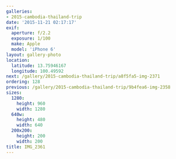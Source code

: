 ```yaml
---
galleries:
- 2015-cambodia-thailand-trip
date: '2015-11-21 02:17:17'
exif:
  aperture: f/2.2
  exposure: 1/100
  make: Apple
  model: 'iPhone 6'
layout: gallery-photo
location:
  latitude: 13.75946167
  longitude: 100.49592
next: /gallery/2015-cambodia-thailand-trip/a8f5fa5-img-2371
ordering: 128
previous: /gallery/2015-cambodia-thailand-trip/9b4fea6-img-2358
sizes:
  1280:
    height: 960
    width: 1280
  640w:
    height: 480
    width: 640
  200x200:
    height: 200
    width: 200
title: IMG_2361
---
```

